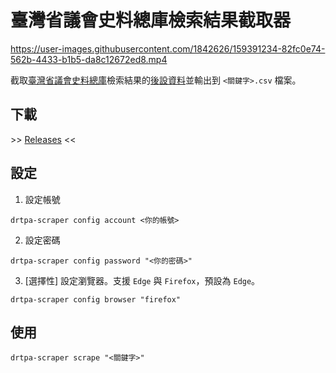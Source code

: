 # 臺灣省議會史料總庫檢索結果截取器

https://user-images.githubusercontent.com/1842626/159391234-82fc0e74-562b-4433-b1b5-da8c12672ed8.mp4

截取[臺灣省議會史料總庫](https://drtpa.th.gov.tw/)檢索結果的[後設資料](https://zh.wikipedia.org/zh-tw/%E5%85%83%E6%95%B0%E6%8D%AE)並輸出到 `<關鍵字>.csv` 檔案。

## 下載

\>\> [Releases](https://github.com/changyuheng/drtpa-scraper/releases) <<

## 設定

1. 設定帳號

```
drtpa-scraper config account <你的帳號>
```

2. 設定密碼

```
drtpa-scraper config password "<你的密碼>"
```

3. [選擇性] 設定瀏覽器。支援 `Edge` 與 `Firefox`，預設為 `Edge`。

```
drtpa-scraper config browser "firefox"
```

## 使用


```
drtpa-scraper scrape "<關鍵字>"
```
